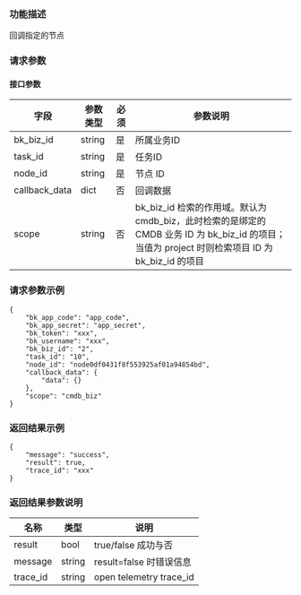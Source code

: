 ### 功能描述

回调指定的节点

### 请求参数

#### 接口参数

|   字段   |    参数类型  |  必须  |     参数说明     |
| ------------ | ------------ | ------ | ---------------- |
|   bk_biz_id    |   string     |   是   |  所属业务ID |
|   task_id     |   string   |   是   |  任务ID     |
|   node_id        | string     | 是         | 节点 ID                        |
|   callback_data        | dict     | 否         | 回调数据           |           |
| scope | string | 否 | bk_biz_id 检索的作用域。默认为 cmdb_biz，此时检索的是绑定的 CMDB 业务 ID 为 bk_biz_id 的项目；当值为 project 时则检索项目 ID 为 bk_biz_id 的项目|

### 请求参数示例

```
{
    "bk_app_code": "app_code",
    "bk_app_secret": "app_secret",
    "bk_token": "xxx",
    "bk_username": "xxx",
    "bk_biz_id": "2",
    "task_id": "10",
    "node_id": "node0df0431f8f553925af01a94854bd",
    "callback_data": {
        "data": {}
    },
    "scope": "cmdb_biz"
}
```

### 返回结果示例

```
{
    "message": "success",
    "result": true,
    "trace_id": "xxx"
}
```

### 返回结果参数说明

|      名称     |     类型   |               说明             |
| ------------  | ---------- | ------------------------------ |
|  result       | bool       | true/false 成功与否            |
|  message      | string     | result=false 时错误信息        |
|  trace_id     |    string  |      open telemetry trace_id     |
